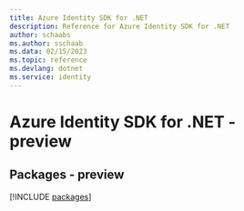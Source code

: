 ```yaml
---
title: Azure Identity SDK for .NET
description: Reference for Azure Identity SDK for .NET
author: schaabs
ms.author: sschaab
ms.data: 02/15/2023
ms.topic: reference
ms.devlang: dotnet
ms.service: identity
---
```

# Azure Identity SDK for .NET - preview
## Packages - preview
[!INCLUDE [packages](identity-index.md)]